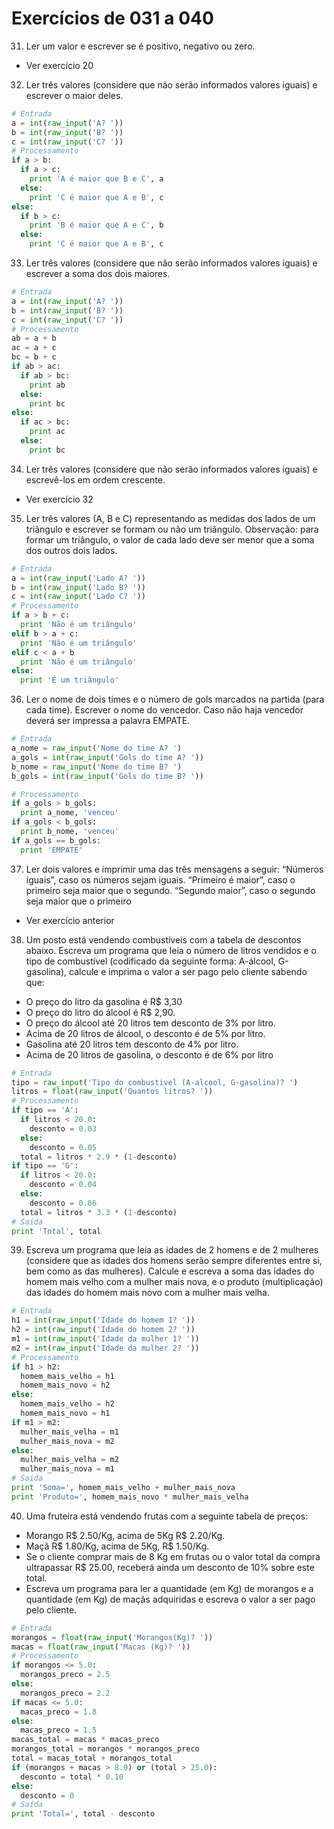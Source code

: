 # Exercícios de 031 a 040

31. Ler um valor e escrever se é positivo, negativo ou zero.

- Ver exercício 20

32. Ler três valores (considere que não serão informados valores iguais) e escrever o maior deles.

```python
# Entrada
a = int(raw_input('A? '))
b = int(raw_input('B? '))
c = int(raw_input('C? '))
# Processamento
if a > b:
  if a > c:
    print 'A é maior que B e C', a
  else:
    print 'C é maior que A e B', c
else:
  if b > c:
    print 'B é maior que A e C', b
  else:
    print 'C é maior que A e B', c  
```
33. Ler três valores (considere que não serão informados valores iguais) e escrever a soma dos dois maiores.

```python
# Entrada
a = int(raw_input('A? '))
b = int(raw_input('B? '))
c = int(raw_input('C? '))
# Processamento
ab = a + b
ac = a + c
bc = b + c
if ab > ac:
  if ab > bc:
    print ab
  else:
    print bc
else:
  if ac > bc:
    print ac
  else:
    print bc 
```

34. Ler três valores (considere que não serão informados valores iguais) e escrevê-los em ordem crescente.
- Ver exercício 32

35. Ler três valores (A, B e C) representando as medidas dos lados de um triângulo e escrever se formam ou não um triângulo. Observação: para formar um triângulo, o valor de cada lado deve ser menor que a soma dos outros dois lados.

```python
# Entrada
a = int(raw_input('Lado A? '))
b = int(raw_input('Lado B? '))
c = int(raw_input('Lado C? '))
# Processamento
if a > b + c:
  print 'Não é um triângulo'
elif b > a + c:
  print 'Não é um triângulo'
elif c < a + b
  print 'Não é um triângulo'
else:
  print 'É um triângulo'
```

36. Ler o nome de dois times e o número de gols marcados na partida (para cada time). Escrever o nome do vencedor. Caso não haja vencedor deverá ser impressa a palavra EMPATE.

```python
# Entrada
a_nome = raw_input('Nome do time A? ')
a_gols = int(raw_input('Gols do time A? '))
b_nome = raw_input('Nome do time B? ')
b_gols = int(raw_input('Gols do time B? '))

# Processamento
if a_gols > b_gols:
  print a_nome, 'venceu'
if a_gols < b_gols:
  print b_nome, 'venceu'
if a_gols == b_gols:
  print 'EMPATE'  
```

37. Ler dois valores e imprimir uma das três mensagens a seguir: “Números iguais”, caso os números sejam iguais. “Primeiro é maior”, caso o primeiro seja maior que o segundo. “Segundo maior”, caso o segundo seja maior que o primeiro
- Ver exercício anterior

38. Um posto está vendendo combustíveis com a tabela de descontos abaixo. Escreva um programa que leia o número de litros vendidos e o tipo de combustível (codificado da seguinte forma: A-álcool, G-gasolina), calcule e imprima o valor a ser pago pelo cliente sabendo que:
- O preço do litro da gasolina é R$ 3,30 
- O preço do litro do álcool é R$ 2,90. 
- O preço do álcool até 20 litros tem desconto de 3% por litro. 
- Acima de 20 litros de álcool, o  desconto é de 5% por litro. 
- Gasolina até 20 litros tem desconto de 4% por litro. 
- Acima de 20 litros de gasolina, o  desconto é de 6% por litro
```python
# Entrada
tipo = raw_input('Tipo do combustivel (A-alcool, G-gasolina)? ')
litros = float(raw_input('Quantos litros? '))
# Processamento
if tipo == 'A':
  if litros < 20.0:
    desconto = 0.03
  else:
    desconto = 0.05
  total = litros * 2.9 * (1-desconto)
if tipo == 'G':
  if litros < 20.0:
    desconto = 0.04
  else:
    desconto = 0.06
  total = litros * 3.3 * (1-desconto)
# Saida
print 'Total', total
```

39. Escreva um programa que leia as idades de 2 homens e de 2 mulheres (considere que as idades dos homens serão sempre diferentes entre si, bem como as das mulheres). Calcule e escreva a soma das idades do homem mais velho com a mulher mais nova, e o produto (multiplicação) das idades do homem mais novo com a mulher mais velha.

```python
# Entrada
h1 = int(raw_input('Idade do homem 1? '))
h2 = int(raw_input('Idade do homem 2? '))
m1 = int(raw_input('Idade da mulher 1? '))
m2 = int(raw_input('Idade da mulher 2? '))
# Processamento
if h1 > h2:
  homem_mais_velho = h1
  homem_mais_novo = h2
else:
  homem_mais_velho = h2
  homem_mais_novo = h1
if m1 > m2:
  mulher_mais_velha = m1
  mulher_mais_nova = m2
else:
  mulher_mais_velha = m2
  mulher_mais_nova = m1
# Saida
print 'Soma=', homem_mais_velho + mulher_mais_nova
print 'Produto=', homem_mais_novo * mulher_mais_velha  
```

40. Uma fruteira está vendendo frutas com a seguinte tabela de preços:
- Morango R$ 2.50/Kg, acima de 5Kg R$ 2.20/Kg. 
- Maçã R$ 1.80/Kg, acima de 5Kg, R$ 1.50/Kg. 
- Se o cliente comprar mais de 8 Kg em frutas ou o valor total da compra ultrapassar R$ 25.00, receberá ainda um desconto de 10% sobre este total. 
- Escreva um programa para ler a quantidade (em Kg) de morangos e a quantidade (em Kg) de maçãs adquiridas e escreva o valor a ser pago pelo cliente.

```python
# Entrada
morangos = float(raw_input('Morangos(Kg)? '))
macas = float(raw_input('Macas (Kg)? '))
# Processamento
if morangos <= 5.0:
  morangos_preco = 2.5
else:
  morangos_preco = 2.2
if macas <= 5.0:
  macas_preco = 1.8
else:
  macas_preco = 1.5
macas_total = macas * macas_preco
morangos_total = morangos * morangos_preco
total = macas_total + morangos_total
if (morangos + macas > 8.0) or (total > 25.0):
  desconto = total * 0.10
else:
  desconto = 0
# Saída
print 'Total=', total - desconto
```